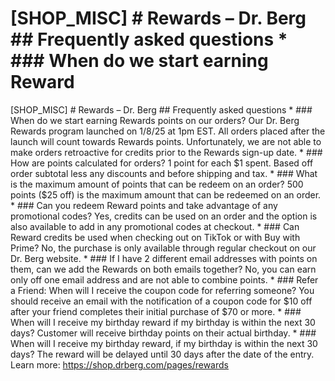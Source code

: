 # [SHOP_MISC] # Rewards – Dr. Berg ## Frequently asked questions * ### When do we start earning Reward

[SHOP_MISC] # Rewards – Dr. Berg ## Frequently asked questions * ### When do we start earning Rewards points on our orders? Our Dr. Berg Rewards program launched on 1/8/25 at 1pm EST. All orders placed after the launch will count towards Rewards points. Unfortunately, we are not able to make orders retroactive for credits prior to the Rewards sign-up date. * ### How are points calculated for orders? 1 point for each $1 spent. Based off order subtotal less any discounts and before shipping and tax. * ### What is the maximum amount of points that can be redeem on an order? 500 points ($25 off) is the maximum amount that can be redeemed on an order. * ### Can you redeem Reward points and take advantage of any promotional codes? Yes, credits can be used on an order and the option is also available to add in any promotional codes at checkout. * ### Can Reward credits be used when checking out on TikTok or with Buy with Prime? No, the purchase is only available through regular checkout on our Dr. Berg website. * ### If I have 2 different email addresses with points on them, can we add the Rewards on both emails together? No, you can earn only off one email address and are not able to combine points. * ### Refer a Friend: When will I receive the coupon code for referring someone? You should receive an email with the notification of a coupon code for $10 off after your friend completes their initial purchase of $70 or more. * ### When will I receive my birthday reward if my birthday is within the next 30 days? Customer will receive birthday points on their actual birthday. * ### When will I receive my birthday reward, if my birthday is within the next 30 days? The reward will be delayed until 30 days after the date of the entry.
Learn more: https://shop.drberg.com/pages/rewards
